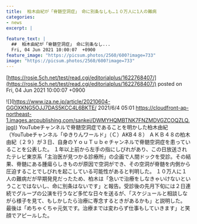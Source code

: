 ```yaml
---
title:  柏木由紀が「脊髄空洞症」　命に別条なしも…１０万人に1人の難病  
categories:
- news
excerpt: |
  
feature_text: |
  ##  柏木由紀が「脊髄空洞症」　命に別条なし...
  Fri, 04 Jun 2021 10:00:07  +0900
feature_image: "https://picsum.photos/2560/600?image=733"
image: "https://picsum.photos/2560/600?image=733"
---
```


[https://rosie.5ch.net/test/read.cgi/editorialplus/1622768407/](https://rosie.5ch.net/test/read.cgi/editorialplus/1622768407/)
posted on Fri, 04 Jun 2021 10:00:07  +0900

<!--more-->

![](https://www.iza.ne.jp/article/20210604-GGOXKNG5OJJ7DAS5KCC4L6BKTE/ 2021/6/4 05:01 [https://cloudfront-ap-northeast-1.images.arcpublishing.com/sankei/DWMYHQMBTNK7FNZMDVGZCOQZLQ.jpg)](https://cloudfront-ap-northeast-1.images.arcpublishing.com/sankei/DWMYHQMBTNK7FNZMDVGZCOQZLQ.jpg)) YouTubeチャンネルで脊髄空洞症であることを明かした柏木由紀（YouTubeチャンネル「ゆきりんワールド」（Ｃ）AKB４８） ＡＫＢ４８の柏木由紀（２９）が３日、自身のＹｏｕＴｕｂｅチャンネルで脊髄空洞症を患っていることを公表した。 １年以上前から左手の指にしびれがあり、この日放送されたテレビ東京系「主治医が見つかる診療所」の企画で人間ドックを受診。その結果、脊髄にある腫瘍らしきものが原因で空洞ができ、その空洞が脊髄を内側から圧迫することでしびれを起こしている可能性があると判明した。 １０万人に１人の難病だが早期発見だったため、柏木は「急いで治療をしなきゃいけないということではないし、命に別条はないです」と報告。受診後の先月下旬には２日連続でグループの公演を行うなど多忙な日々を送るが、「スケジュールと相談しながら様子を見て、もしかしたら治療に専念するときがあるかも」と説明した。 最後は「めちゃくちゃ元気です。治療までは変わらず仕事もしていきます」と笑顔でアピールした。

